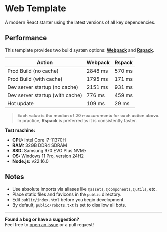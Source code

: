 # Web Template

A modern React starter using the latest versions of all key dependencies.

## Performance

This template provides two build system options: [**Webpack**](./webpack) and [**Rspack**](./rspack).

| Action                          | Webpack | Rspack |
|---------------------------------|---------|--------|
| Prod Build (no cache)           | 2848 ms | 570 ms |
| Prod Build (with cache)         | 1795 ms | 171 ms |
| Dev server startup (no cache)   | 2151 ms | 931 ms |
| Dev server startup (with cache) | 776 ms  | 459 ms |
| Hot update                      | 109 ms  | 29 ms  |

> Each value is the median of 20 measurements for each action above.  
> In practice, **Rspack** is preferred as it is consistently faster.

**Test machine:**
- **CPU:** Intel Core i7-11370H
- **RAM:** 32GB DDR4 SDRAM
- **SSD:** Samsung 970 EVO Plus NVMe
- **OS:** Windows 11 Pro, version 24H2
- **Node.js:** v22.16.0

## Notes

- Use absolute imports via aliases like `@assets`, `@components`, `@utils`, etc.
- Place static files and favicons in the `public` directory.
- Edit `public/index.html` before you begin development.
- By default, `public/robots.txt` is set to disallow all bots.

---

**Found a bug or have a suggestion?**  
Feel free to [open an issue](../../issues) or a pull request!
